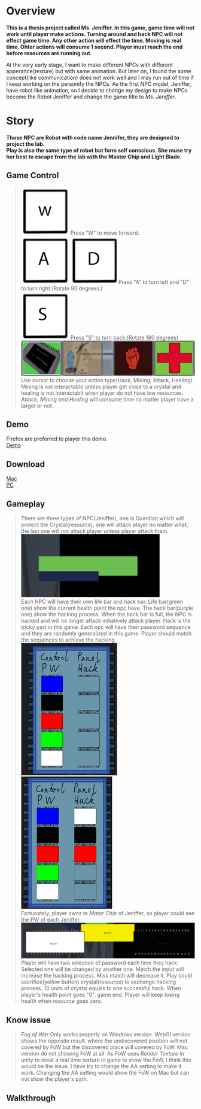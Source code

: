 # Overview

**This is a thesis project called Ms. Jeniffer. In this game, game time will not work until player make actions. Turning around and hack NPC will not effect game time. Any other action will effect the time. Moving is real time. Ohter actions will consume 1 second. Player must reach the end before resources are running out.**

At the very early stage, I want to make different NPCs with different apperance(texture) but with same animation. But later on, I found the some concept(like communication) does not work well and I may run out of time if I keep working on the personify the NPCs. As the first NPC model, Jeniffer, have robot like animation, so I decide to change my design to make NPCs become the Robot Jeniffer and change the game title to _Ms. Jeniffer_.

# Story

**Those NPC are Robot with code name Jennifer, they are designed to project the lab.<br> Play is also the same type of robot but form self conscious. She muse try her best to escape from the lab with the Master Chip and Light Blade.<br>**

## Game Control

> ![W](./WebImages/keyboard_w.jpg) Press "W" to move forward.<br>
> ![A](./WebImages/keyboard_a.jpg) ![D](./WebImages/keyboard_d.jpg)Press "A" to turn left and "D" to turn right.(Rotate 90 degrees.)<br>
> ![S](./WebImages/keyboard_s.jpg) Press "S" to turn back.(Rotate 180 degrees)<br>
> ![buttons](./WebImages/player_ui_button.png)
> Use cursor to choose your action type(Hack, Mining, Attack, Healing). Mining is not interactable unless player get close to a crystal and healing is not interactablt when player do not have low resources. _Attack, Mining and Healing_ will consume time no matter player have a target or not.<br>

## Demo
Firefox are preferred to player this demo.<br>
[Demo](./Assets/builds/webBuild/index.html)

## Download
[Mac](https://1drv.ms/u/s!AtE6V3XX7jT-uzKi9-GkiZyOsKe2) <br>
[PC](https://1drv.ms/u/s!AtE6V3XX7jT-uzNOh0aoZRcbytdD)

## Gameplay
> There are three types of NPC(Jeniffer), one is Guardian which will protect the Crystal(resource), one will attack player no matter what, the last one will not attack player unless player attack them.<br>
> ![Life](./WebImages/npc_ui_life.png)<br>
>Each NPC will have their own life bar and hack bar. Life bar(green one) show the current health point the npc have. The hack bar(purple one) show the hacking process. When the hack bar is full, the NPC is hacked and will no longer attack initiatively attack player. 
> Hack is the tricky part in this game. Each npc will have their password sequence and they are randomly generalized in this game. Player should match the sequences to achieve the hacking. <br>
> ![Panel](./WebImages/player_ui_panel.png) ![Panel2](./WebImages/player_ui_panel2.png)<br>
> Fortunately, player owns te _Mater Chip_ of Jeniffer, so player could see the PW of each Jeniffer.<br>
> ![PW](./WebImages/player_ui_input.png)<br>
> Player will have two selection of password each time they hack. Selected one will be changed by another one. Match the input will increase the hacking process. Miss match will decrease it. Play could sacrifice(yellow button) crystal(resource) to exchange hacking process. 10 units of crystal equals to one successful hack. 
> When player's health point goes "0", game end. Player will keep losing health when resource goes zero.

## Know issue
> _Fog of War_ Only works properly on Windows version. WebGl version shows the opposite result, where the undiscovered position will not covered by FoW but the discovered place will covered by FoW. Mac version do not showing FoW at all. As FoW uses _Render Texture_ in unity to creat a real time texture in game to show the FoW, I think this would be the issue. I have try to change the AA setting to make it work. Changing the AA setting would show the FoW on Mac but can not show the player's path.
## Walkthrough
